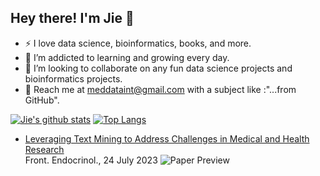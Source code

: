 ## Hey there! I'm Jie 👋 


- ⚡ I love data science, bioinformatics, books, and more.
- 🌱 I’m addicted to learning and growing every day.
- 👯 I’m looking to collaborate on any fun data science projects and bioinformatics projects.
- :email: Reach me at meddataint@gmail.com with a subject like :"...from GitHub".

[![Jie's github stats](https://github-readme-stats.vercel.app/api?username=MedDataInt&count_private=true&show_icons=true&theme=radical&hide_rank=false)](https://github.com/anuraghazra/github-readme-stats)
[![Top Langs](https://github-readme-stats.vercel.app/api/top-langs/?username=MedDataInt)](https://github.com/anuraghazra/github-readme-stats)

- [Leveraging Text Mining to Address Challenges in Medical and Health Research](https://www.frontiersin.org/journals/endocrinology/articles/10.3389/fendo.2023.1195145/full)  
  Front. Endocrinol., 24 July 2023
![Paper Preview](https://www.frontiersin.org/files/Articles/1195145/fendo-14-1195145-HTML/image_m/fendo-14-1195145-g001.jpg)

